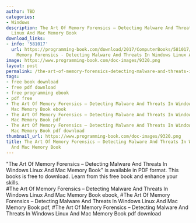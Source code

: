 ```yaml
---
author: TBD
categories:
- Windows
description: The Art Of Memory Forensics – Detecting Malware And Threats In Windows
  Linux And Mac Memory Book
download_links:
- info: '581017'
  url: https://programming-book.com/download/2017/ComputerBooks/581017/The Art Of
    Memory Forensics - Detecting Malware And Threats In Windows Linux And Mac Memory.pdf
image: https://www.programming-book.com/doc-images/9320.png
layout: post
permalink: /the-art-of-memory-forensics-detecting-malware-and-threats-in-windows-linux-and-m.html
tags:
- free book download
- free pdf download
- free programming ebook
- pdf free
- The Art Of Memory Forensics – Detecting Malware And Threats In Windows Linux And
  Mac Memory Book ebook
- The Art Of Memory Forensics – Detecting Malware And Threats In Windows Linux And
  Mac Memory Book pdf
- The Art Of Memory Forensics – Detecting Malware And Threats In Windows Linux And
  Mac Memory Book pdf download
thumbnail_url: https://www.programming-book.com/doc-images/9320.png
title: The Art Of Memory Forensics – Detecting Malware And Threats In Windows Linux
  And Mac Memory Book
---
```


 
<div class="item-desc text-justify">
  "The Art Of Memory Forensics – Detecting Malware And Threats In Windows Linux And Mac Memory Book" is available in PDF format. This books is free to download. Learn from this free book and enhance your skills.
  <br>
  #The Art Of Memory Forensics – Detecting Malware And Threats In Windows Linux And Mac Memory Book ebook, #The Art Of Memory Forensics – Detecting Malware And Threats In Windows Linux And Mac Memory Book pdf, #The Art Of Memory Forensics – Detecting Malware And Threats In Windows Linux And Mac Memory Book pdf download
</div>